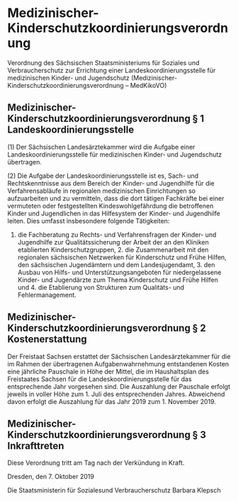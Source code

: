 # Medizinischer-Kinderschutzkoordinierungsverordnung

Verordnung des Sächsischen Staatsministeriums für Soziales und Verbraucherschutz zur Errichtung einer Landeskoordinierungsstelle für medizinischen Kinder- und Jugendschutz (Medizinischer-Kinderschutzkoordinierungsverordnung – MedKikoVO)

## Medizinischer-Kinderschutzkoordinierungsverordnung § 1 Landeskoordinierungsstelle

(1) Der Sächsischen Landesärztekammer wird die Aufgabe einer Landeskoordinierungsstelle für medizinischen Kinder- und Jugendschutz übertragen.

(2) Die Aufgabe der Landeskoordinierungsstelle ist es, Sach- und Rechtskenntnisse aus dem Bereich der Kinder- und Jugendhilfe für die Verfahrensabläufe in regionalen medizinischen Einrichtungen so aufzuarbeiten und zu vermitteln, dass die dort tätigen Fachkräfte bei einer vermuteten oder festgestellten Kindeswohlgefährdung die betroffenen Kinder und Jugendlichen in das Hilfesystem der Kinder- und Jugendhilfe leiten. Dies umfasst insbesondere folgende Tätigkeiten:

1. die Fachberatung zu Rechts- und Verfahrensfragen der Kinder- und Jugendhilfe zur Qualitätssicherung der Arbeit der an den Kliniken etablierten Kinderschutzgruppen, 2. die Zusammenarbeit mit den regionalen sächsischen Netzwerken für Kinderschutz und Frühe Hilfen, den sächsischen Jugendämtern und dem Landesjugendamt, 3. den Ausbau von Hilfs- und Unterstützungsangeboten für niedergelassene Kinder- und Jugendärzte zum Thema Kinderschutz und Frühe Hilfen und 4. die Etablierung von Strukturen zum Qualitäts- und Fehlermanagement. 
## Medizinischer-Kinderschutzkoordinierungsverordnung § 2 Kostenerstattung

Der Freistaat Sachsen erstattet der Sächsischen Landesärztekammer für die im Rahmen der übertragenen Aufgabenwahrnehmung entstandenen Kosten eine jährliche Pauschale in Höhe der Mittel, die im Haushaltsplan des Freistaates Sachsen für die Landeskoordinierungsstelle für das entsprechende Jahr vorgesehen sind. Die Auszahlung der Pauschale erfolgt jeweils in voller Höhe zum 1. Juli des entsprechenden Jahres. Abweichend davon erfolgt die Auszahlung für das Jahr 2019 zum 1. November 2019.


## Medizinischer-Kinderschutzkoordinierungsverordnung § 3 Inkrafttreten

Diese Verordnung tritt am Tag nach der Verkündung in Kraft.

Dresden, den 7. Oktober 2019

Die Staatsministerin für Sozialesund Verbraucherschutz
				Barbara Klepsch

